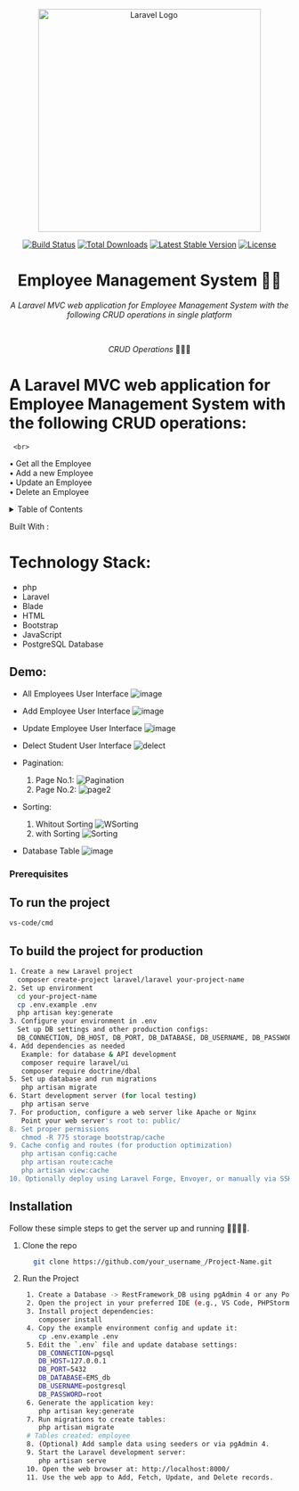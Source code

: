 <p align="center"><a href="https://laravel.com" target="_blank"><img src="https://raw.githubusercontent.com/laravel/art/master/logo-lockup/5%20SVG/2%20CMYK/1%20Full%20Color/laravel-logolockup-cmyk-red.svg" width="400" alt="Laravel Logo"></a></p>

<p align="center">
<a href="https://github.com/laravel/framework/actions"><img src="https://github.com/laravel/framework/workflows/tests/badge.svg" alt="Build Status"></a>
<a href="https://packagist.org/packages/laravel/framework"><img src="https://img.shields.io/packagist/dt/laravel/framework" alt="Total Downloads"></a>
<a href="https://packagist.org/packages/laravel/framework"><img src="https://img.shields.io/packagist/v/laravel/framework" alt="Latest Stable Version"></a>
<a href="https://packagist.org/packages/laravel/framework"><img src="https://img.shields.io/packagist/l/laravel/framework" alt="License"></a>
</p>




<h1 align="center">Employee Management System 🧮🚀</h1>
<p align="center"><i>A Laravel MVC web application for Employee Management System with the following CRUD operations in single platform</i></p>
<br>

<p align="center"><i>CRUD Operations</i> 👨🏽‍💻 
  <br>

# A Laravel MVC web application for Employee Management System with the following CRUD operations:
     <br>
  •	Get all the Employee
    <br>
  •	Add a new Employee
    <br>
  •	Update an Employee
    <br>
  •	Delete an Employee
    

  <!-- TABLE OF CONTENTS -->
  <details>
  <summary>Table of Contents</summary>
  <ol>
    <li>
      <a href="#about-the-project">About The Project</a>
      <ul>
        <li><a href="#built-with">Built With</a></li>
      </ul>
    </li>
    <li>
      <a href="#getting-started">Getting Started</a>
      <ul>
        <li><a href="#prerequisites">Prerequisites</a></li>
        <li><a href="#installation">Installation</a></li>
        <li><a href="#Ddemo">Demo</a></li>
      </ul>
    </li>
    <li><a href="#usage">Usage</a></li>
    <li><a href="#roadmap">Roadmap</a></li>>
  </ol>
</details>

 Built With :
  # Technology Stack:
  * php
  * Laravel
  * Blade
  * HTML
  * Bootstrap
  * JavaScript
  * PostgreSQL Database
  

<!-- GETTING STARTED -->
## Demo:
* All Employees User Interface
  ![image](https://github.com/user-attachments/assets/3f07d3f5-c6e5-420c-95d3-0239ab8e073c)

* Add Employee User Interface
  ![image](https://github.com/user-attachments/assets/55c9bcbb-7a65-415b-b8f2-683a7f9ea5e6)

* Update Employee User Interface
  ![image](https://github.com/user-attachments/assets/be5fca02-d288-4650-a32f-2d1458f9e383)

* Delect Student User Interface
  ![delect](https://github.com/user-attachments/assets/14235a53-f644-4901-8690-4184ea973315)

* Pagination:
  1. Page No.1:
     ![Pagination](https://github.com/user-attachments/assets/374856f8-a36e-4c0f-8eb9-7423a859013e)
  2. Page No.2:
     ![page2](https://github.com/user-attachments/assets/3afe89bb-81b5-40fd-928d-192935487627)

* Sorting:
  1. Whitout  Sorting
     ![WSorting](https://github.com/user-attachments/assets/acabc054-cb47-49e2-a583-858f1193f271)
  2. with Sorting 
     ![Sorting](https://github.com/user-attachments/assets/1c164bb9-5a20-419a-ae5d-ee84569bb47e)

* Database Table
  ![image](https://github.com/user-attachments/assets/f67ecd5f-20ed-4a31-8e32-8cf89bdaa0e7)

 ### Prerequisites


## To run the project
  ```sh
  vs-code/cmd
  ```
## To build the project for production
  ```sh
  1. Create a new Laravel project
    composer create-project laravel/laravel your-project-name
  2. Set up environment
    cd your-project-name
    cp .env.example .env
    php artisan key:generate
  3. Configure your environment in .env
    Set up DB settings and other production configs:
    DB_CONNECTION, DB_HOST, DB_PORT, DB_DATABASE, DB_USERNAME, DB_PASSWORD
  4. Add dependencies as needed
     Example: for database & API development
     composer require laravel/ui
     composer require doctrine/dbal
  5. Set up database and run migrations
     php artisan migrate
  6. Start development server (for local testing)
     php artisan serve
  7. For production, configure a web server like Apache or Nginx
     Point your web server's root to: public/
  8. Set proper permissions
     chmod -R 775 storage bootstrap/cache
  9. Cache config and routes (for production optimization)
     php artisan config:cache
     php artisan route:cache
     php artisan view:cache
  10. Optionally deploy using Laravel Forge, Envoyer, or manually via SSH
  ```
## Installation 
   Follow these simple steps to get the server up and running 👾🧮🚀✅.
  1. Clone the repo

```sh
      git clone https://github.com/your_username_/Project-Name.git
```
2. Run the Project
   ```sh
    1. Create a Database -> RestFramework_DB using pgAdmin 4 or any PostgreSQL client.
    2. Open the project in your preferred IDE (e.g., VS Code, PHPStorm, Sublime Text).
    3. Install project dependencies:
       composer install
    4. Copy the example environment config and update it:
       cp .env.example .env
    5. Edit the `.env` file and update database settings:
       DB_CONNECTION=pgsql
       DB_HOST=127.0.0.1
       DB_PORT=5432
       DB_DATABASE=EMS_db
       DB_USERNAME=postgresql
       DB_PASSWORD=root
    6. Generate the application key:
       php artisan key:generate
    7. Run migrations to create tables:
       php artisan migrate
    # Tables created: employee
    8. (Optional) Add sample data using seeders or via pgAdmin 4.
    9. Start the Laravel development server:
       php artisan serve
    10. Open the web browser at: http://localhost:8000/
    11. Use the web app to Add, Fetch, Update, and Delete records.
 ```

